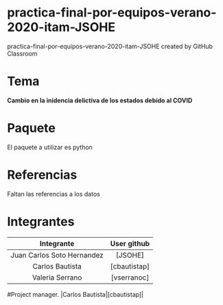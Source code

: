 # practica-final-por-equipos-verano-2020-itam-JSOHE
practica-final-por-equipos-verano-2020-itam-JSOHE created by GitHub Classroom

# Tema
**Cambio en la inidencia delictiva de los estados debido al COVID**

# Paquete
El paquete a utilizar es python

# Referencias 
Faltan las referencias a los datos

# Integrantes 
|Integrante|User github|
|:--:|:--:|
|Juan Carlos Soto Hernandez|[JSOHE]|
|Carlos Bautista|      [cbautistap]|
|Valeria Serrano|       [vserranoc]|

#Project manager. 
|Carlos Bautista|[cbautistap]|
